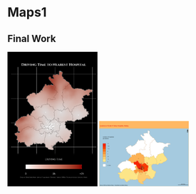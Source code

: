 # Maps1
## Final Work
<img src="Driving Time.png" width="40%">
<img src="District Distribution.png" width="40%">
